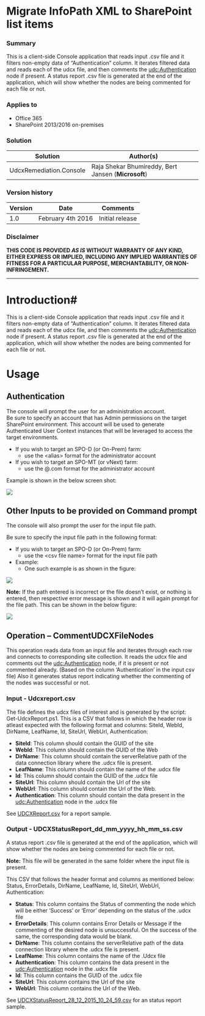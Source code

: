 # Migrate InfoPath XML to SharePoint list items #

### Summary ###
This is a client-side Console application that reads input .csv file and it filters non-empty data of “Authentication” column. It iterates filtered data and reads each of the udcx file, and then comments the <udc:Authentication> node if present. A status report .csv file is generated at the end of the application, which will show whether the nodes are being commented for each file or not.

### Applies to ###
-  Office 365
-  SharePoint 2013/2016 on-premises


### Solution ###
Solution | Author(s)
---------|----------
UdcxRemediation.Console | Raja Shekar Bhumireddy, Bert Jansen (**Microsoft**)

### Version history ###
Version  | Date | Comments
---------| -----| --------
1.0  | February 4th 2016 | Initial release

### Disclaimer ###
**THIS CODE IS PROVIDED *AS IS* WITHOUT WARRANTY OF ANY KIND, EITHER EXPRESS OR IMPLIED, INCLUDING ANY IMPLIED WARRANTIES OF FITNESS FOR A PARTICULAR PURPOSE, MERCHANTABILITY, OR NON-INFRINGEMENT.**


----------

# Introduction#
This is a client-side Console application that reads input .csv file and it filters non-empty data of “Authentication” column. It iterates filtered data and reads each of the udcx file, and then comments the <udc:Authentication> node if present. A status report .csv file is generated at the end of the application, which will show whether the nodes are being commented for each file or not. 

# Usage #
## Authentication ##
The console will prompt the user for an administration account.  
Be sure to specify an account that has Admin permissions on the target SharePoint environment.  This account will be used to generate Authenticated User Context instances that will be leveraged to access the target environments.
- If you wish to target an SPO-D (or On-Prem) farm: 
    - use the <domain>\<alias> format for the administrator account
- If you wish to target an SPO-MT (or vNext) farm:
    - use the <alias>@<domain>.com format for the administrator account

Example is shown in the below screen shot:

![](http://i.imgur.com/NT51RMx.png)

## Other Inputs to be provided on Command prompt ##
The console will also prompt the user for the input file path.

Be sure to specify the input file path in the following format:
- If you wish to target an SPO-D (or On-Prem) farm: 
    - use the <folder path containing the file>\<csv file name> format for the input file path
- Example: 
    - One such example is as shown in the figure: 

![](http://i.imgur.com/wl2ZKot.png)

**Note:**
If the path entered is incorrect or the file doesn’t exist, or nothing is entered, then respective error message is shown and it will again prompt for the file path. This can be shown in the below figure:

![](http://i.imgur.com/Dg8SLfv.png)

## Operation – CommentUDCXFileNodes ##
This operation reads data from an input file and iterates through each row and connects to corresponding site collection. It reads the udcx file and comments out the <udc:Authentication> node, if it is present or not commented already. (Based on the column ‘Authentication’ in the input csv file)
Also it generates status report indicating whether the commenting of the nodes was successful or not.

### Input - Udcxreport.csv ###

The file defines the udcx files of interest and is generated by the script: Get-UdcxReport.ps1. This is a CSV that follows in which the header row is atleast expected with the following format and columns: SiteId, WebId, DirName, LeafName, Id, SiteUrl, WebUrl, Authentication:
- **SiteId**: This column should contain the GUID of the site
- **WebId**: This column should contain the GUID of the Web
- **DirName**: This column should contain the serverRelative path of the data connection library where the .udcx file is present.
- **LeafName**: This column should contain the name of the .udcx file
- **Id**: This column should contain the GUID of the .udcx file
- **SiteUrl**: This column should contain the Url of the site
- **WebUrl**: This column should contain the Url of the Web.
- **Authentication**: This column should contain the data present in the <udc:Authentication> node in the .udcx file

See [UDCXReport.csv](/InfoPath/Migration/UdcxRemediation.Console/UDCXReport.csv) for a report sample.

### Output - UDCXStatusReport_dd_mm_yyyy_hh_mm_ss.csv ###
A status report .csv file is generated at the end of the application, which will show whether the nodes are being commented for each file or not. 

**Note:** 
This file will be generated in the same folder where the input file is present.

This CSV that follows the header format and columns as mentioned below: Status, ErrorDetails, DirName, LeafName, Id, SiteUrl, WebUrl, Authentication:

- **Status**: This column contains the Status of commenting the node which will be either ‘Success’ or ‘Error’ depending on the status of the .udcx file
- **ErrorDetails**: This column contains Error Details or Message if the commenting of the desired node is unsuccessful. On the success of the same, the corresponding data would be blank.
- **DirName**: This column contains the serverRelative path of the data connection library where the .udcx file is present.
- **LeafName**: This column contains the name of the .Udcx file
- **Authentication**: This column contains the data present in the <udc:Authentication> node in the .udcx file
- **Id**: This column contains the GUID of the .udcx file
- **SiteUrl**: This column contains the Url of the site
- **WebUrl**: This column contains the Url of the Web.

See [UDCXStatusReport_28_12_2015_10_24_59.csv](/InfoPath/Migration/UdcxRemediation.Console/UDCXStatusReport_28_12_2015_10_24_59.csv) for an status report sample.




